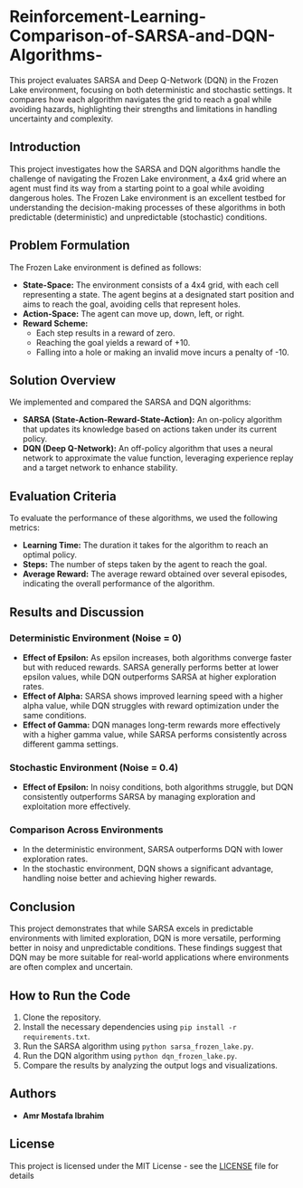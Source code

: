 # Reinforcement-Learning-Comparison-of-SARSA-and-DQN-Algorithms-
This project evaluates SARSA and Deep Q-Network (DQN) in the Frozen Lake environment, focusing on both deterministic and stochastic settings. It compares how each algorithm navigates the grid to reach a goal while avoiding hazards, highlighting their strengths and limitations in handling uncertainty and complexity.

## Introduction
This project investigates how the SARSA and DQN algorithms handle the challenge of navigating the Frozen Lake environment, a 4x4 grid where an agent must find its way from a starting point to a goal while avoiding dangerous holes. The Frozen Lake environment is an excellent testbed for understanding the decision-making processes of these algorithms in both predictable (deterministic) and unpredictable (stochastic) conditions.

## Problem Formulation
The Frozen Lake environment is defined as follows:
- **State-Space:** The environment consists of a 4x4 grid, with each cell representing a state. The agent begins at a designated start position and aims to reach the goal, avoiding cells that represent holes.
- **Action-Space:** The agent can move up, down, left, or right.
- **Reward Scheme:** 
  - Each step results in a reward of zero.
  - Reaching the goal yields a reward of +10.
  - Falling into a hole or making an invalid move incurs a penalty of -10.

## Solution Overview
We implemented and compared the SARSA and DQN algorithms:
- **SARSA (State-Action-Reward-State-Action):** An on-policy algorithm that updates its knowledge based on actions taken under its current policy.
- **DQN (Deep Q-Network):** An off-policy algorithm that uses a neural network to approximate the value function, leveraging experience replay and a target network to enhance stability.

## Evaluation Criteria
To evaluate the performance of these algorithms, we used the following metrics:
- **Learning Time:** The duration it takes for the algorithm to reach an optimal policy.
- **Steps:** The number of steps taken by the agent to reach the goal.
- **Average Reward:** The average reward obtained over several episodes, indicating the overall performance of the algorithm.

## Results and Discussion

### Deterministic Environment (Noise = 0)
- **Effect of Epsilon:** As epsilon increases, both algorithms converge faster but with reduced rewards. SARSA generally performs better at lower epsilon values, while DQN outperforms SARSA at higher exploration rates.
- **Effect of Alpha:** SARSA shows improved learning speed with a higher alpha value, while DQN struggles with reward optimization under the same conditions.
- **Effect of Gamma:** DQN manages long-term rewards more effectively with a higher gamma value, while SARSA performs consistently across different gamma settings.

### Stochastic Environment (Noise = 0.4)
- **Effect of Epsilon:** In noisy conditions, both algorithms struggle, but DQN consistently outperforms SARSA by managing exploration and exploitation more effectively.

### Comparison Across Environments
- In the deterministic environment, SARSA outperforms DQN with lower exploration rates.
- In the stochastic environment, DQN shows a significant advantage, handling noise better and achieving higher rewards.

## Conclusion
This project demonstrates that while SARSA excels in predictable environments with limited exploration, DQN is more versatile, performing better in noisy and unpredictable conditions. These findings suggest that DQN may be more suitable for real-world applications where environments are often complex and uncertain.

## How to Run the Code
1. Clone the repository.
2. Install the necessary dependencies using `pip install -r requirements.txt`.
3. Run the SARSA algorithm using `python sarsa_frozen_lake.py`.
4. Run the DQN algorithm using `python dqn_frozen_lake.py`.
5. Compare the results by analyzing the output logs and visualizations.

## Authors
- **Amr Mostafa Ibrahim**

## License
This project is licensed under the MIT License - see the [LICENSE](LICENSE) file for details
